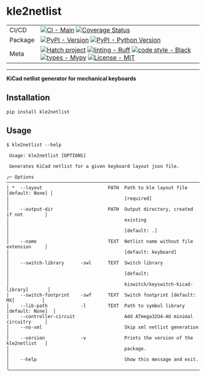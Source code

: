 # kle2netlist

|         |                                                                                                                                                                                                                                                                                                                                                                                                                                                                                                                                                                                                                    |
| ---     | ---                                                                                                                                                                                                                                                                                                                                                                                                                                                                                                                                                                                                                |
| CI/CD   | [![CI - Main](https://github.com/adamws/kle2netlist/actions/workflows/build.yml/badge.svg)](https://github.com/adamws/kle2netlist/actions/workflows/build.yml) [![Coverage Status](https://coveralls.io/repos/github/adamws/kle2netlist/badge.svg?branch=master)](https://coveralls.io/github/adamws/kle2netlist?branch=master)                                                                                                                                                                                                                                                                                    |
| Package | [![PyPI - Version](https://img.shields.io/pypi/v/kle2netlist.svg)](https://pypi.org/project/kle2netlist) [![PyPI - Python Version](https://img.shields.io/pypi/pyversions/kle2netlist.svg)](https://pypi.org/project/kle2netlist)                                                                                                                                                                                                                                                                                                                                                                                  |
| Meta    | [![Hatch project](https://img.shields.io/badge/%F0%9F%A5%9A-Hatch-4051b5.svg)](https://github.com/pypa/hatch) [![linting - Ruff](https://img.shields.io/endpoint?url=https://raw.githubusercontent.com/charliermarsh/ruff/main/assets/badge/v2.json)](https://github.com/astral-sh/ruff) [![code style - Black](https://img.shields.io/badge/code%20style-black-000000.svg)](https://github.com/psf/black) [![types - Mypy](https://img.shields.io/badge/types-Mypy-blue.svg)](https://github.com/python/mypy) [![License - MIT](https://img.shields.io/badge/license-MIT-9400d3.svg)](https://spdx.org/licenses/) |

-----

**KiCad netlist generator for mechanical keyboards**

## Installation

```
pip install kle2netlist
```

## Usage

```
$ kle2netlist --help

 Usage: kle2netlist [OPTIONS]

 Generates KiCad netlist for a given keyboard layout json file.

╭─ Options ────────────────────────────────────────────────────────────────────────╮
│ *  --layout                        PATH  Path to kle layout file [default: None] │
│                                          [required]                              │
│    --output-dir                    PATH  Output directory, created if not        │
│                                          existing                                │
│                                          [default: .]                            │
│    --name                          TEXT  Netlist name without file extension     │
│                                          [default: keyboard]                     │
│    --switch-library      -swl      TEXT  Switch library                          │
│                                          [default:                               │
│                                          kiswitch/keyswitch-kicad-library]       │
│    --switch-footprint    -swf      TEXT  Switch footprint [default: MX]          │
│    --lib-path            -l        TEXT  Path to symbol library [default: None]  │
│    --controller-circuit                  Add ATmega32U4-AU minimal circuitry     │
│    --no-xml                              Skip xml netlist generation             │
│    --version             -v              Prints the version of the kle2netlist   │
│                                          package.                                │
│    --help                                Show this message and exit.             │
╰──────────────────────────────────────────────────────────────────────────────────╯
```
